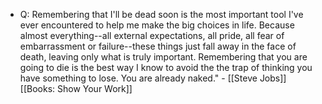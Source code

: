 - Q: Remembering that I'll be dead soon is the most important tool I've ever encountered to help me make the big choices in life. Because almost everything--all external expectations, all pride, all fear of embarrassment or failure--these things just fall away in the face of death, leaving only what is truly important. Remembering that you are going to die is the best way I know to avoid the the trap of thinking you have something to lose. You are already naked." - [[Steve Jobs]] [[Books: Show Your Work]]
